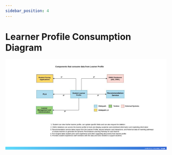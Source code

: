 ```yaml
---
sidebar_position: 4
---
```

# Learner Profile Consumption Diagram

![Learner Profile Consumption Diagram](./img/student_learning_profile/learner_profile_consumption.png)